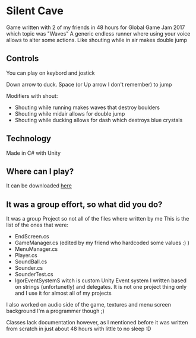 # Silent Cave

Game written with 2 of my friends in 48 hours for Global Game Jam 2017 which topic was "Waves"
A generic endless runner where using your voice allows to alter some actions.
Like shouting while in air makes double jump 

## Controls
You can play on keybord and jostick

Down arrow to duck.
Space (or Up arrow I don't remember) to jump

Modifiers with shout:
  - Shouting while running makes waves that destroy boulders
  - Shouting while midair allows for double jump
  - Shouting while ducking allows for dash which destroys blue crystals

## Technology
Made in C# with Unity

## Where can I play?
It can be downloaded [here](http://globalgamejam.org/2017/games/silent-cave-0)

## It was a group effort, so what did you do?
It was a group Project so not all of the files where written by me
This is the list of the ones that were:
- EndScreen.cs 
- GameManager.cs (edited by my friend who hardcoded some values :) )
- MenuManager.cs
- Player.cs
- SoundBall.cs
- Sounder.cs 
- SounderTest.cs
- IgorEventSystemS witch is custom Unity Event system I written based on strings (unfortunetly)
			and delegates. It is not one project thing only and I use it for almost
			all of my projects 
	
I also worked on audio side of the game, textures and menu screen background 
I'm a programmer though ;) 

Classes lack documentation however, as I mentioned before it was written from scratch in just about 48
hours with little to no sleep :D
